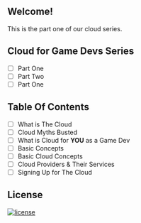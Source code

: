 ## Welcome!

This is the part one of our cloud series.

## Cloud for Game Devs Series

- [ ] Part One
- [ ] Part Two
- [ ] Part One

## Table Of Contents

- [ ] What is The Cloud
- [ ] Cloud Myths Busted
- [ ] What is Cloud for **YOU** as a Game Dev
- [ ] Basic Concepts
- [ ] Basic Cloud Concepts
- [ ] Cloud Providers & Their Services
- [ ] Signing Up for The Cloud

## License

[![license](https://upload.wikimedia.org/wikipedia/commons/6/69/CC0_button.svg)](http://creativecommons.org/publicdomain/zero/1.0/)
